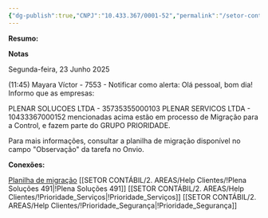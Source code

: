 ```yaml
---
{"dg-publish":true,"CNPJ":"10.433.367/0001-52","permalink":"/setor-contabil/2-areas/help-clientes/plena-servicos-492/","dgPassFrontmatter":true,"created":"2025-07-01T13:53:27.914-03:00","updated":"2025-07-03T11:30:23.146-03:00"}
---
```


**Resumo:**


**Notas**

Segunda-feira, 23 Junho 2025
 
(11:45) Mayara Víctor - 7553 - Notificar como alerta: Olá pessoal, bom dia!
Informo que as empresas:

PLENAR SOLUCOES LTDA - 35735355000103 
PLENAR SERVICOS LTDA - 10433367000152 
mencionadas acima estão em processo de Migração para a Control, e fazem parte do GRUPO PRIORIDADE. 

Para mais informações, consultar a planilha de migração disponível no campo "Observação" da tarefa no Onvio.


**Conexões:**

[Planilha de migração](https://docs.google.com/spreadsheets/d/1sI70WlJbrCVgmJFaiPQBN4GtTGfJ_Mnl_Xf7HPehul4/edit?gid=1978312704#gid=1978312704)
[[SETOR CONTÁBIL/2. AREAS/Help Clientes/!Plena Soluções 491\|!Plena Soluções 491]]
[[SETOR CONTÁBIL/2. AREAS/Help Clientes/!Prioridade_Serviços\|!Prioridade_Serviços]]
[[SETOR CONTÁBIL/2. AREAS/Help Clientes/!Prioridade_Segurança\|!Prioridade_Segurança]]
